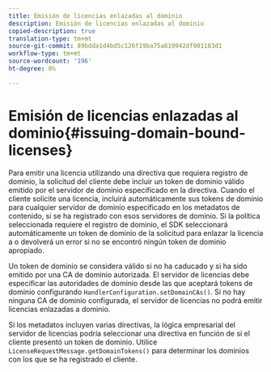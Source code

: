 ```yaml
---
title: Emisión de licencias enlazadas al dominio
description: Emisión de licencias enlazadas al dominio
copied-description: true
translation-type: tm+mt
source-git-commit: 89bdda1d4bd5c126f19ba75a819942df901183d1
workflow-type: tm+mt
source-wordcount: '196'
ht-degree: 0%

---
```



# Emisión de licencias enlazadas al dominio{#issuing-domain-bound-licenses}

Para emitir una licencia utilizando una directiva que requiera registro de dominio, la solicitud del cliente debe incluir un token de dominio válido emitido por el servidor de dominio especificado en la directiva. Cuando el cliente solicite una licencia, incluirá automáticamente sus tokens de dominio para cualquier servidor de dominio especificado en los metadatos de contenido, si se ha registrado con esos servidores de dominio. Si la política seleccionada requiere el registro de dominio, el SDK seleccionará automáticamente un token de dominio de la solicitud para enlazar la licencia a o devolverá un error si no se encontró ningún token de dominio apropiado.

Un token de dominio se considera válido si no ha caducado y si ha sido emitido por una CA de dominio autorizada. El servidor de licencias debe especificar las autoridades de dominio desde las que aceptará tokens de dominio configurando `HandlerConfiguration.setDomainCAs()`. Si no hay ninguna CA de dominio configurada, el servidor de licencias no podrá emitir licencias enlazadas a dominio.

Si los metadatos incluyen varias directivas, la lógica empresarial del servidor de licencias podría seleccionar una directiva en función de si el cliente presentó un token de dominio. Utilice `LicenseRequestMessage.getDomainTokens()` para determinar los dominios con los que se ha registrado el cliente.
